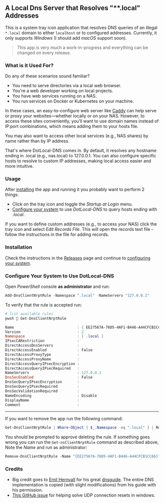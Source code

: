 ## A Local Dns Server that Resolves "**.local" Addresses

This is a system tray icon application that resolves DNS queries of an illegal `*.local` domain to either `localhost` or
to configured addresses. Currently, it only supports _Windows_ (I should add _macOS_ support soon).

> This app is very much a work-in-progress and everything can be changed on every release.

### What is it Used For?

Do any of these scenarios sound familiar?

* You need to serve directories via a local web browser.
* You're a web developer working on local projects.
* You have web services running on a NAS.
* You run services on Docker or Kubernetes on your machine.

In these cases, an easy-to-configure web server like [Caddy][] can help serve or proxy your websites—whether locally or
on your NAS. However, to access these sites conveniently, you’ll want to use domain names instead of IP:port
combinations, which means adding them to your hosts file.

You may also want to access other local services (e.g., NAS shares) by name rather than by IP address.

That's where DotLocal-DNS comes in. By default, it resolves any hostname ending in .local (e.g., nas.local) to
127.0.0.1. You can also configure specific hosts to resolve to custom IP addresses, making local access easier and more
intuitive.

### Usage

After [installing](#installation) the app and running it you probably want to perform 2 things:

* Click on the tray icon and toggle the _Startup at Login_ menu.
* [Configure your system](#configure-your-system-to-use-dotlocal-dns) to use _DotLocal-DNS_ to query hosts ending with
  _.local_.

If you want to define custom addresses (e.g., to access your NAS) click the tray icon and select _Edit Records File_.
This will open the records text file - follow the instructions in the file for adding records.

### Installation

Check the instructions in the [Releases](https://github.com/babysnakes/dot-local-dns/releases) page and continue
to [configuring your system](#configure-your-system-to-use-dotlocal-dns).

### Configure Your System to Use DotLocal-DNS

Open _PowerShell_ console **as administrator** and run:

```powershell
Add-DnsClientNrptRule -Namespace ".local" -NameServers "127.0.0.1"
```

To verify that the rule is accepted run:

```powershell
# list available rules
pwsh  Get-DnsClientNrptRule

Name                             : { EE27567A-76D5-4AF1-B446-A44CFCB1CC66 }
Version                          : 2
Namespace                        : { .local }
IPsecCARestriction               :
DirectAccessDnsServers           :
DirectAccessEnabled              : False
DirectAccessProxyType            :
DirectAccessProxyName            :
DirectAccessQueryIPsecEncryption :
DirectAccessQueryIPsecRequired   :
NameServers                      : 127.0.0.1
DnsSecEnabled                    : False
DnsSecQueryIPsecEncryption       :
DnsSecQueryIPsecRequired         :
DnsSecValidationRequired         :
NameEncoding                     : Disable
DisplayName                      :
Comment                          :
```

---

If you want to remove the app run the following command:

```powershell
Get-DnsClientNrptRule | Where-Object { $_.Namespace -eq ".local" } | Remove-DnsClientNrptRule
```

You should be prompted to approve deleting the rule. If something goes wrong you can run the `Get-nsClientNrptRule`
command as described above, Note the _Name_ and run as administrator:

```powershell
Remove-DnsClientNrptRule -Name "{EE27567A-76D5-4AF1-B446-A44CFCB1CC66}"
```

### Credits

* Big credit goes to [Emil Hernvall][emil] for his great [dnsguide][]. The entire DNS implementation is copied (with
  slight modifications) from his guide with his permission.
* [This GitHub issue][issue391] for helping solve UDP connection resets in windows.

[caddy]: https://caddyserver.com/

[issue391]: https://github.com/mokeyish/smartdns-rs/issues/391

[emil]: https://github.com/EmilHernvall

[dnsguide]: https://github.com/EmilHernvall/dnsguide